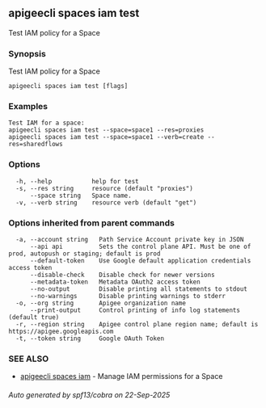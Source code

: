 ## apigeecli spaces iam test

Test IAM policy for a Space

### Synopsis

Test IAM policy for a Space

```
apigeecli spaces iam test [flags]
```

### Examples

```
Test IAM for a space:
apigeecli spaces iam test --space=space1 --res=proxies
apigeecli spaces iam test --space=space1 --verb=create --res=sharedflows
```

### Options

```
  -h, --help           help for test
  -s, --res string     resource (default "proxies")
      --space string   Space name.
  -v, --verb string    resource verb (default "get")
```

### Options inherited from parent commands

```
  -a, --account string   Path Service Account private key in JSON
      --api api          Sets the control plane API. Must be one of prod, autopush or staging; default is prod
      --default-token    Use Google default application credentials access token
      --disable-check    Disable check for newer versions
      --metadata-token   Metadata OAuth2 access token
      --no-output        Disable printing all statements to stdout
      --no-warnings      Disable printing warnings to stderr
  -o, --org string       Apigee organization name
      --print-output     Control printing of info log statements (default true)
  -r, --region string    Apigee control plane region name; default is https://apigee.googleapis.com
  -t, --token string     Google OAuth Token
```

### SEE ALSO

* [apigeecli spaces iam](apigeecli_spaces_iam.md)	 - Manage IAM permissions for a Space

###### Auto generated by spf13/cobra on 22-Sep-2025
